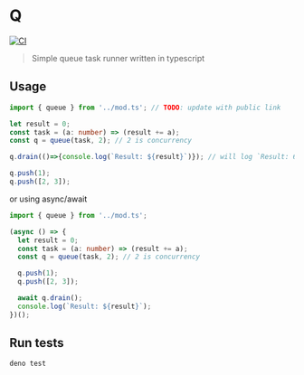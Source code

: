 # Q

[![CI](https://github.com/phil-r/q/workflows/CI/badge.svg)](https://github.com/phil-r/q/actions?query=workflow%3ACI)

> Simple queue task runner written in typescript

## Usage

```ts
import { queue } from '../mod.ts'; // TODO: update with public link

let result = 0;
const task = (a: number) => (result += a);
const q = queue(task, 2); // 2 is concurrency

q.drain(()=>{console.log(`Result: ${result}`)}); // will log `Result: 6`

q.push(1);
q.push([2, 3]);
```

or using async/await

```ts
import { queue } from '../mod.ts';

(async () => {
  let result = 0;
  const task = (a: number) => (result += a);
  const q = queue(task, 2); // 2 is concurrency

  q.push(1);
  q.push([2, 3]);

  await q.drain();
  console.log(`Result: ${result}`);
})();
```


## Run tests

```
deno test
```
